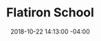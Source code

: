---
title: Flatiron School
date: 2018-10-22 14:13:00 -04:00
image: "/uploads/sponsor-flatiron.jpg"
image-alt: logo for flatiron school
url: https://flatironschool.com/
is-2019: false
---
